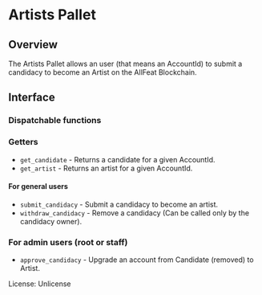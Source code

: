 # Artists Pallet

## Overview

The Artists Pallet allows an user (that means an AccountId) to submit a candidacy to become an Artist on the AllFeat Blockchain. 

## Interface

### Dispatchable functions

### Getters

- `get_candidate` - Returns a candidate for a given AccountId.
- `get_artist` - Returns an artist for a given AccountId.

#### For general users

- `submit_candidacy` - Submit a candidacy to become an artist.
- `withdraw_candidacy` - Remove a candidacy (Can be called only by the candidacy owner).

### For admin users (root or staff)

- `approve_candidacy` - Upgrade an account from Candidate (removed) to Artist.

License: Unlicense